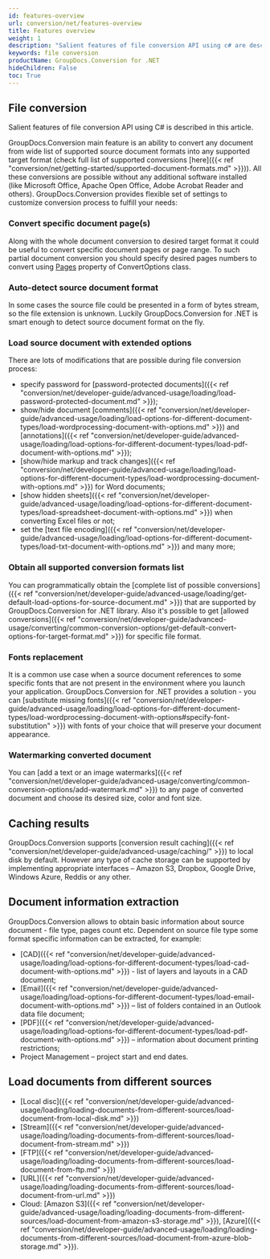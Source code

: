 ```yaml
---
id: features-overview
url: conversion/net/features-overview
title: Features overview
weight: 1
description: "Salient features of file conversion API using c# are described in this article"
keywords: file conversion
productName: GroupDocs.Conversion for .NET
hideChildren: False
toc: True
---
```


## File conversion
Salient features of file conversion API using C# is described in this article.

GroupDocs.Conversion main feature is an ability to convert any document from wide list of supported source document formats into any supported target format (check full list of supported conversions [here]({{< ref "conversion/net/getting-started/supported-document-formats.md" >}})). All these conversions are possible without any additional software installed (like Microsoft Office, Apache Open Office, Adobe Acrobat Reader and others).
GroupDocs.Conversion provides flexible set of settings to customize conversion process to fulfill your needs:

### Convert specific document page(s)

Along with the whole document conversion to desired target format it could be useful to convert specific document pages or page range. To such partial document conversion you should specify desired pages numbers to convert using [Pages](https://reference.groupdocs.com/conversion/net/groupdocs.conversion.options.convert/commonconvertoptions-1/pages) property of ConvertOptions class.

### Auto-detect source document format

In some cases the source file could be presented in a form of bytes stream, so the file extension is unknown.
Luckily GroupDocs.Conversion for .NET is smart enough to detect source document format on the fly.

### Load source document with extended options

There are lots of modifications that are possible during file conversion process:

- specify password for [password-protected documents]({{< ref "conversion/net/developer-guide/advanced-usage/loading/load-password-protected-document.md" >}});
- show/hide document [comments]({{< ref "conversion/net/developer-guide/advanced-usage/loading/load-options-for-different-document-types/load-wordprocessing-document-with-options.md" >}}) and [annotations]({{< ref "conversion/net/developer-guide/advanced-usage/loading/load-options-for-different-document-types/load-pdf-document-with-options.md" >}});
- [show/hide markup and track changes]({{< ref "conversion/net/developer-guide/advanced-usage/loading/load-options-for-different-document-types/load-wordprocessing-document-with-options.md" >}}) for Word documents;
- [show hidden sheets]({{< ref "conversion/net/developer-guide/advanced-usage/loading/load-options-for-different-document-types/load-spreadsheet-document-with-options.md" >}}) when converting Excel files or not;
- set the [text file encoding]({{< ref "conversion/net/developer-guide/advanced-usage/loading/load-options-for-different-document-types/load-txt-document-with-options.md" >}}) and many more;

### Obtain all supported conversion formats list

You can programmatically obtain the [complete list of possible conversions]({{< ref "conversion/net/developer-guide/advanced-usage/loading/get-default-load-options-for-source-document.md" >}}) that are supported by GroupDocs.Conversion for .NET library.
Also it's possible to get [allowed conversions]({{< ref "conversion/net/developer-guide/advanced-usage/converting/common-conversion-options/get-default-convert-options-for-target-format.md" >}}) for specific file format.

### Fonts replacement

It is a common use case when a source document references to some specific fonts that are not present in the environment where you launch your application. GroupDocs.Conversion for .NET provides a solution - you can [substitute missing fonts]({{< ref "conversion/net/developer-guide/advanced-usage/loading/load-options-for-different-document-types/load-wordprocessing-document-with-options#specify-font-substitution" >}}) with fonts of your choice that will preserve your document appearance.

### Watermarking converted document

You can [add a text or an image watermarks]({{< ref "conversion/net/developer-guide/advanced-usage/converting/common-conversion-options/add-watermark.md" >}}) to any page of converted document and choose its desired size, color and font size.

## Caching results

GroupDocs.Conversion supports [conversion result caching]({{< ref "conversion/net/developer-guide/advanced-usage/caching/" >}}) to local disk by default. However any type of cache storage can be supported by implementing appropriate interfaces – Amazon S3, Dropbox, Google Drive, Windows Azure, Reddis or any other.

## Document information extraction

GroupDocs.Conversion allows to obtain basic information about source document - file type, pages count etc. Dependent on source file type some format specific information can be extracted, for example:

- [CAD]({{< ref "conversion/net/developer-guide/advanced-usage/loading/load-options-for-different-document-types/load-cad-document-with-options.md" >}}) - list of layers and layouts in a CAD document;
- [Email]({{< ref "conversion/net/developer-guide/advanced-usage/loading/load-options-for-different-document-types/load-email-document-with-options.md" >}}) – list of folders contained in an Outlook data file document;
- [PDF]({{< ref "conversion/net/developer-guide/advanced-usage/loading/load-options-for-different-document-types/load-pdf-document-with-options.md" >}}) – information about document printing restrictions;
- Project Management – project start and end dates.


## Load documents from different sources

- [Local disc]({{< ref "conversion/net/developer-guide/advanced-usage/loading/loading-documents-from-different-sources/load-document-from-local-disk.md" >}})
- [Stream]({{< ref "conversion/net/developer-guide/advanced-usage/loading/loading-documents-from-different-sources/load-document-from-stream.md" >}})
- [FTP]({{< ref "conversion/net/developer-guide/advanced-usage/loading/loading-documents-from-different-sources/load-document-from-ftp.md" >}})
- [URL]({{< ref "conversion/net/developer-guide/advanced-usage/loading/loading-documents-from-different-sources/load-document-from-url.md" >}})
- Cloud: [Amazon S3]({{< ref "conversion/net/developer-guide/advanced-usage/loading/loading-documents-from-different-sources/load-document-from-amazon-s3-storage.md" >}}), [Azure]({{< ref "conversion/net/developer-guide/advanced-usage/loading/loading-documents-from-different-sources/load-document-from-azure-blob-storage.md" >}}).
